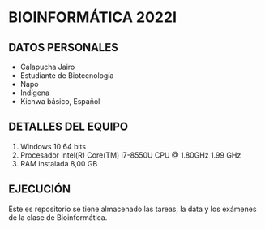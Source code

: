 # BIOINFORMÁTICA 2022I
## DATOS PERSONALES
- Calapucha Jairo
- Estudiante de Biotecnología
- Napo
- Indígena
- Kichwa básico, Español

## DETALLES DEL EQUIPO
1. Windows 10 64 bits
2. Procesador Intel(R) Core(TM) i7-8550U CPU @ 1.80GHz   1.99 GHz
3. RAM instalada 8,00 GB

## EJECUCIÓN
Este es repositorio se tiene almacenado las tareas, la data y los exámenes de la clase de Bioinformática.
